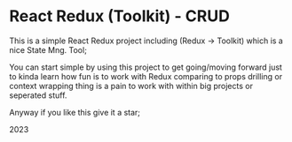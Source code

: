 # React Redux (Toolkit) - CRUD

This is a simple React Redux project including (Redux -> Toolkit) which is a nice State Mng. Tool;

You can start simple by using this project to get going/moving forward just to kinda learn how fun is to work with Redux comparing to props drilling or context wrapping thing is a pain to work with within big projects or seperated stuff.

Anyway if you like this give it a star;

2023
